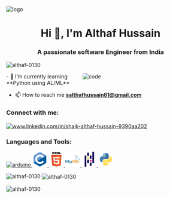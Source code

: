 ![logo](https://drive.google.com/file/d/1IWvtBeGwzUtcp0RJtxlCMrQqgwXFOVSi/view?usp=sharing)
<h1 align="center">Hi 👋, I'm Althaf Hussain</h1>
<h3 align="center">A passionate software Engineer from India</h3>

<p align="left"> <img src="https://komarev.com/ghpvc/?username=althaf-0130&label=Profile%20views&color=0e75b6&style=flat" alt="althaf-0130" /> </p>
<img align="right" alt="code" width="300" src="https://img.freepik.com/premium-vector/coding-programming-concept-illustration_188398-765.jpg?semt=ais_hybrid">
- 🌱 I’m currently learning **Python using AL/ML**

- 📫 How to reach me **salthafhussain81@gmail.com**

<h3 align="left">Connect with me:</h3>
<p align="left">
<a href="https://linkedin.com/in/www.linkedin.com/in/shaik-althaf-hussain-9390aa202" target="blank"><img align="center" src="https://raw.githubusercontent.com/rahuldkjain/github-profile-readme-generator/master/src/images/icons/Social/linked-in-alt.svg" alt="www.linkedin.com/in/shaik-althaf-hussain-9390aa202" height="30" width="40" /></a>
</p>

<h3 align="left">Languages and Tools:</h3>
<p align="left"> <a href="https://www.arduino.cc/" target="_blank" rel="noreferrer"> <img src="https://cdn.worldvectorlogo.com/logos/arduino-1.svg" alt="arduino" width="40" height="40"/> </a> <a href="https://www.cprogramming.com/" target="_blank" rel="noreferrer"> <img src="https://raw.githubusercontent.com/devicons/devicon/master/icons/c/c-original.svg" alt="c" width="40" height="40"/> </a> <a href="https://www.w3.org/html/" target="_blank" rel="noreferrer"> <img src="https://raw.githubusercontent.com/devicons/devicon/master/icons/html5/html5-original-wordmark.svg" alt="html5" width="40" height="40"/> </a> <a href="https://www.mysql.com/" target="_blank" rel="noreferrer"> <img src="https://raw.githubusercontent.com/devicons/devicon/master/icons/mysql/mysql-original-wordmark.svg" alt="mysql" width="40" height="40"/> </a> <a href="https://pandas.pydata.org/" target="_blank" rel="noreferrer"> <img src="https://raw.githubusercontent.com/devicons/devicon/2ae2a900d2f041da66e950e4d48052658d850630/icons/pandas/pandas-original.svg" alt="pandas" width="40" height="40"/> </a> <a href="https://www.python.org" target="_blank" rel="noreferrer"> <img src="https://raw.githubusercontent.com/devicons/devicon/master/icons/python/python-original.svg" alt="python" width="40" height="40"/> </a> </p>

<p><img align="left" src="https://github-readme-stats.vercel.app/api/top-langs?username=althaf-0130&show_icons=true&locale=en&layout=compact" alt="althaf-0130" /></p>

<p>&nbsp;<img align="center" src="https://github-readme-stats.vercel.app/api?username=althaf-0130&show_icons=true&locale=en" alt="althaf-0130" /></p>

<p><img align="center" src="https://github-readme-streak-stats.herokuapp.com/?user=althaf-0130&" alt="althaf-0130" /></p>
